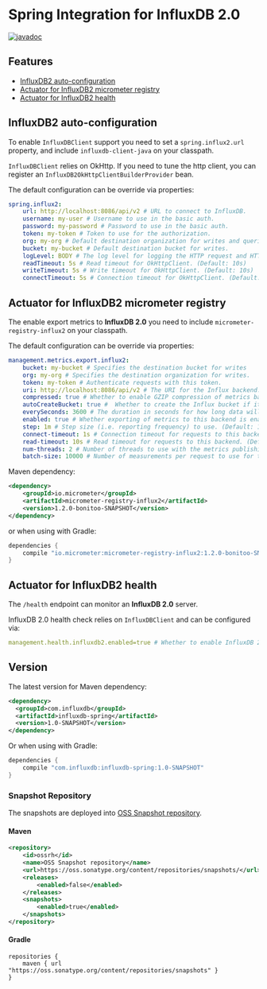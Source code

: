 # Spring Integration for InfluxDB 2.0

[![javadoc](https://img.shields.io/badge/javadoc-link-brightgreen.svg)](https://bonitoo-io.github.io/influxdb-client-java/influxdb-client-java/apidocs/index.html)

## Features

- [InfluxDB2 auto-configuration](#influxdb2-auto-configuration)
- [Actuator for InfluxDB2 micrometer registry](#actuator-for-influxdb2-micrometer-registry)
- [Actuator for InfluxDB2 health](#actuator-for-influxdb2-health)

## InfluxDB2 auto-configuration

To enable `InfluxDBClient` support you need to set a `spring.influx2.url` property, and include `influxdb-client-java` on your classpath. 

`InfluxDBClient` relies on OkHttp. If you need to tune the http client, you can register an `InfluxDB2OkHttpClientBuilderProvider` bean.

The default configuration can be override via properties:

```yaml
spring.influx2:
    url: http://localhost:8086/api/v2 # URL to connect to InfluxDB.
    username: my-user # Username to use in the basic auth.
    password: my-password # Password to use in the basic auth.
    token: my-token # Token to use for the authorization.
    org: my-org # Default destination organization for writes and queries.
    bucket: my-bucket # Default destination bucket for writes.
    logLevel: BODY # The log level for logging the HTTP request and HTTP response. (Default: NONE)
    readTimeout: 5s # Read timeout for OkHttpClient. (Default: 10s)
    writeTimeout: 5s # Write timeout for OkHttpClient. (Default: 10s)
    connectTimeout: 5s # Connection timeout for OkHttpClient. (Default: 10s)
```

## Actuator for InfluxDB2 micrometer registry

The enable export metrics to **InfluxDB 2.0** you need to include `micrometer-registry-influx2` on your classpath.

The default configuration can be override via properties:

```yaml
management.metrics.export.influx2:
    bucket: my-bucket # Specifies the destination bucket for writes
    org: my-org # Specifies the destination organization for writes.
    token: my-token # Authenticate requests with this token.
    uri: http://localhost:8086/api/v2 # The URI for the Influx backend. (Default: http://localhost:8086/api/v2)
    compressed: true # Whether to enable GZIP compression of metrics batches published to Influx. (Default: true)
    autoCreateBucket: true #  Whether to create the Influx bucket if it does not exist before attempting to publish metrics to it. (Default: true)
    everySeconds: 3600 # The duration in seconds for how long data will be kept in the created bucket.
    enabled: true # Whether exporting of metrics to this backend is enabled. (Default: true)
    step: 1m # Step size (i.e. reporting frequency) to use. (Default: 1m)
    connect-timeout: 1s # Connection timeout for requests to this backend. (Default: 1s)
    read-timeout: 10s # Read timeout for requests to this backend. (Default: 10s)
    num-threads: 2 # Number of threads to use with the metrics publishing scheduler. (Default: 2)
    batch-size: 10000 # Number of measurements per request to use for this backend. If more measurements are found, then multiple requests will be made. (Default: 10000)
```
Maven dependency:

```xml
<dependency>
    <groupId>io.micrometer</groupId>
    <artifactId>micrometer-registry-influx2</artifactId>
    <version>1.2.0-bonitoo-SNAPSHOT</version>
</dependency>
```

or when using with Gradle:
```groovy
dependencies {
    compile "io.micrometer:micrometer-registry-influx2:1.2.0-bonitoo-SNAPSHOT"
}
```
 
## Actuator for InfluxDB2 health

The `/health` endpoint can monitor an **InfluxDB 2.0** server.

InfluxDB 2.0 health check relies on `InfluxDBClient` and can be configured via:

```yaml
management.health.influxdb2.enabled=true # Whether to enable InfluxDB 2.0 health check.
```

## Version

The latest version for Maven dependency:
```xml
<dependency>
  <groupId>com.influxdb</groupId>
  <artifactId>influxdb-spring</artifactId>
  <version>1.0-SNAPSHOT</version>
</dependency>
```
  
Or when using with Gradle:
```groovy
dependencies {
    compile "com.influxdb:influxdb-spring:1.0-SNAPSHOT"
}
```

### Snapshot Repository
The snapshots are deployed into [OSS Snapshot repository](https://oss.sonatype.org/content/repositories/snapshots/).

#### Maven
```xml
<repository>
    <id>ossrh</id>
    <name>OSS Snapshot repository</name>
    <url>https://oss.sonatype.org/content/repositories/snapshots/</url>
    <releases>
        <enabled>false</enabled>
    </releases>
    <snapshots>
        <enabled>true</enabled>
    </snapshots>
</repository>
```
#### Gradle
```
repositories {
    maven { url "https://oss.sonatype.org/content/repositories/snapshots" }
}
```

